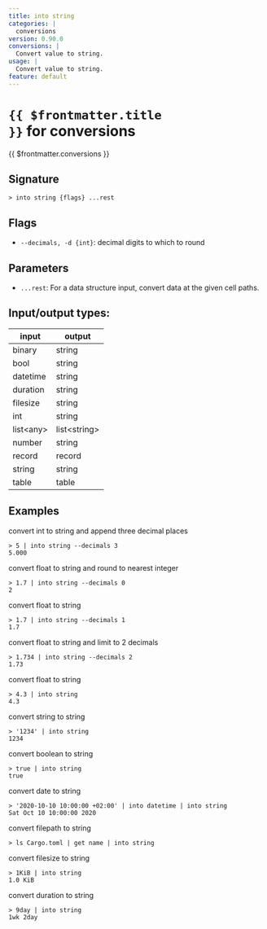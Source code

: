 ```yaml
---
title: into string
categories: |
  conversions
version: 0.90.0
conversions: |
  Convert value to string.
usage: |
  Convert value to string.
feature: default
---
```


<!-- This file is automatically generated. Please edit the command in https://github.com/nushell/nushell instead. -->

# <code>{{ $frontmatter.title }}</code> for conversions

<div class='command-title'>{{ $frontmatter.conversions }}</div>

## Signature

`> into string {flags} ...rest`

## Flags

- `--decimals, -d {int}`: decimal digits to which to round

## Parameters

- `...rest`: For a data structure input, convert data at the given cell paths.

## Input/output types:

| input       | output         |
| ----------- | -------------- |
| binary      | string         |
| bool        | string         |
| datetime    | string         |
| duration    | string         |
| filesize    | string         |
| int         | string         |
| list\<any\> | list\<string\> |
| number      | string         |
| record      | record         |
| string      | string         |
| table       | table          |

## Examples

convert int to string and append three decimal places

```nushell
> 5 | into string --decimals 3
5.000
```

convert float to string and round to nearest integer

```nushell
> 1.7 | into string --decimals 0
2
```

convert float to string

```nushell
> 1.7 | into string --decimals 1
1.7
```

convert float to string and limit to 2 decimals

```nushell
> 1.734 | into string --decimals 2
1.73
```

convert float to string

```nushell
> 4.3 | into string
4.3
```

convert string to string

```nushell
> '1234' | into string
1234
```

convert boolean to string

```nushell
> true | into string
true
```

convert date to string

```nushell
> '2020-10-10 10:00:00 +02:00' | into datetime | into string
Sat Oct 10 10:00:00 2020
```

convert filepath to string

```nushell
> ls Cargo.toml | get name | into string

```

convert filesize to string

```nushell
> 1KiB | into string
1.0 KiB
```

convert duration to string

```nushell
> 9day | into string
1wk 2day
```
